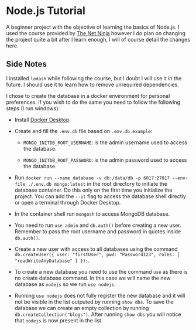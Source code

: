 # Node.js Tutorial

A beginner project with the objective of learning the basics of Node.js. I used the course provided by [The Net Ninja](https://www.youtube.com/playlist?list=PL4cUxeGkcC9jsz4LDYc6kv3ymONOKxwBU) however I do plan on changing the project quite a bit after I learn enough, I will of course detail the changes here.

## Side Notes

I installed `lodash` while following the course, but I doubt I will use it in the future. I should use it to learn how to remove unrequired dependencies.

I chose to create the database in a docker environment for personal preferences. If you wish to do the same you need to follow the following steps (I run windows):

- Install [Docker Desktop](https://www.docker.com/products/docker-desktop/)
- Create and fill the `.env.db` file based on `.env.db.example`:

  - `MONGO_INITDB_ROOT_USERNAME`: is the admin username used to access the database.

  - `MONGO_INITDB_ROOT_PASSWORD`: is the admin password used to access the database.

- Run `docker run --name database -v db:/data/db -p 6017:27017 --env-file ./.env.db mongo:latest` in the root directory to initiate the database container. Do this only on the first time you initialize the project. You can add the `--it` flag to access the database shell directly or open a terminal through Docker Desktop.

- In the container shell run `mongosh` to access MongoDB database.

- You need to run `use admin` and `db.auth()` before creating a new user. Remember to pass the root username and password in quotes inside `db.auth()`.

- Create a new user with access to all databases using the command `db.createUser({ user: "firstUser", pwd: "Password123", roles: [ "readWriteAnyDatabase" ] });`.

- To create a new database you need to use the command `use` as there is no create database command. In this case we will name the new database as `nodejs` so we run `use nodejs`.

- Running `use nodejs` does not fully register the new database and it will not be visible in the list outputed by running `show dbs`. To save the database we can create an empty collection by running `db.createCollection("blogs")`. After running `show dbs` you will notice that `nodejs` is now present in the list.
